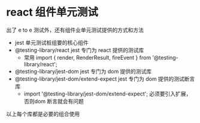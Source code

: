 # react 组件单元测试

出了 e to e 测试外，还有组件业单元测试提供的方式和方法

- jest  单元测试桩组要的核心组件
- @testing-library/react  jest 专门为 react 提供的测试库
  - 常用 import { render, RenderResult, fireEvent } from '@testing-library/react';
- @testing-library/jest-dom jest 专门为 dom 提供的测试库
- @testing-library/jest-dom/extend-expect jest 专门为 dom 提供的测试断言库
  - import '@testing-library/jest-dom/extend-expect';  必须要引入扩展，否则dom 断言就会有问题
  
以上每个库都是必要的组合使用